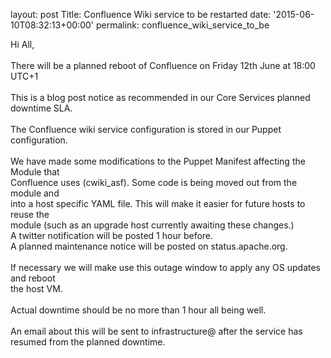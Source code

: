
layout: post
Title: Confluence Wiki service to be restarted
date: '2015-06-10T08:32:13+00:00'
permalink: confluence_wiki_service_to_be

Hi All,<br /><br />There will be a planned reboot of Confluence on Friday 12th June at 18:00 UTC+1<br /><br />This is a blog post notice as recommended in our Core Services planned downtime SLA.<br /><br />The Confluence wiki service configuration is stored in our Puppet configuration.<br /><br />We have made some modifications to the Puppet Manifest affecting the Module that<br />Confluence uses (cwiki_asf). Some code is being moved out from the module and <br />into a host specific YAML file. This will make it easier for future hosts to reuse the <br />module (such as an upgrade host currently awaiting these changes.)<br />A twitter notification will be posted 1 hour before.<br />A planned maintenance notice will be posted on status.apache.org.<br /><br />If necessary we will make use this outage window to apply any OS updates and reboot <br />the host VM.<br /><br />Actual downtime should be no more than 1 hour all being well.<br /><br />An email about this will be sent to infrastructure@ after the service has resumed from the planned downtime.
